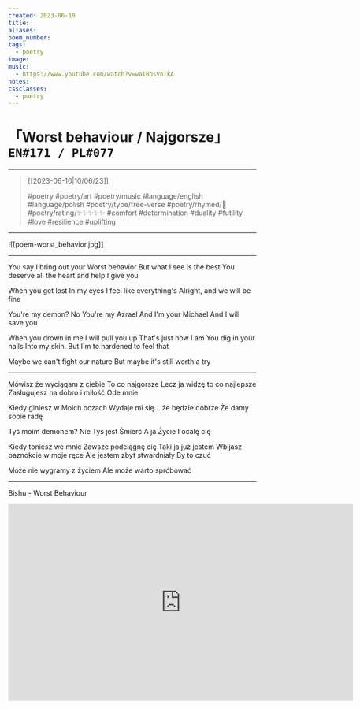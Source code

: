 ```yaml
---
created: 2023-06-10
title:
aliases:
poem_number:
tags:
  - poetry
image:
music:
  - https://www.youtube.com/watch?v=waIBbsVoTkA
notes:
cssclasses:
  - poetry
---
```

# 「Worst behaviour / Najgorsze」 `EN#171 / PL#077`

---

> [[2023-06-10|10/06/23]]
> 
> #poetry 
> #poetry/art 
> #poetry/music 
> #language/english #language/polish 
> #poetry/type/free-verse 
> #poetry/rhymed/🔴 
> #poetry/rating/✨✨✨✨✨ 
> #comfort #determination #duality #futility #love #resilience #uplifting 

---

![[poem-worst_behavior.jpg]]

---

You say I bring out your
Worst behavior
But what I see is the best
You deserve all the heart and help
I give you

When you get lost
In my eyes
I feel like everything's
Alright, and we will be fine

You're my demon? No
You're my Azrael
And I'm your Michael
And I will save you

When you drown in me
I will pull you up
That's just how I am
You dig in your nails
Into my skin. But
I'm to hardened to feel that

Maybe we can't fight our nature
But maybe it's still worth a try

---

Mówisz że wyciągam z ciebie
To co najgorsze
Lecz ja widzę to co najlepsze
Zasługujesz na dobro i miłość
Ode mnie

Kiedy giniesz w
Moich oczach
Wydaje mi się... że będzie dobrze
Że damy sobie radę

Tyś moim demonem? Nie
Tyś jest Śmierć
A ja Życie
I ocalę cię

Kiedy toniesz we mnie
Zawsze podciągnę cię
Taki ja już jestem
Wbijasz paznokcie w moje ręce
Ale jestem zbyt stwardniały
By to czuć

Może nie wygramy z życiem
Ale może warto spróbować

---

Bishu - Worst Behaviour

<iframe width="700" height="400" src="https://www.youtube-nocookie.com/embed/waIBbsVoTkA?si=xv-w79vOruqJoRS5" title="YouTube video player" frameborder="0" allow="accelerometer; autoplay; clipboard-write; encrypted-media; gyroscope; picture-in-picture; web-share" referrerpolicy="strict-origin-when-cross-origin" allowfullscreen></iframe>